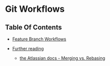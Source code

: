 # Git Workflows

## Table Of Contents
- [Feature Branch Workflows](https://github.com/nyangweso-rodgers/Computer_Science_Concepts/tree/master/Version-Control/Git/Git-Workflows/Feature-Branch-Workflow)
  
- [Further reading]() 
  - [the Atlassian docs  - Merging vs. Rebasing](https://www.atlassian.com/git/tutorials/merging-vs-rebasing)